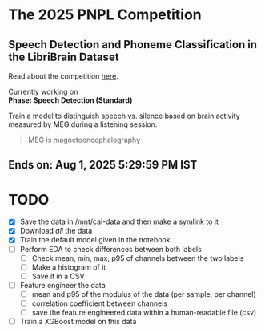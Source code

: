 # The 2025 PNPL Competition
## Speech Detection and Phoneme Classification in the LibriBrain Dataset

Read about the competition [here](https://eval.ai/web/challenges/challenge-page/2504/phases).

Currently working on  
**Phase: Speech Detection (Standard)**

Train a model to distinguish speech vs. silence based on brain activity measured by MEG during a listening session.

> MEG is magnetoencephalography

## Ends on: Aug 1, 2025 5:29:59 PM IST

# TODO

- [x] Save the data in /mnt/cai-data and then make a symlink to it
- [x] Download *all* the data
- [x] Train the default model given in the notebook
- [ ] Perform EDA to check differences between both labels
  - [ ] Check mean, min, max, p95 of channels between the two labels
  - [ ] Make a histogram of it
  - [ ] Save it in a CSV
- [ ] Feature engineer the data
  - [ ] mean and p95 of the modulus of the data (per sample, per channel)
  - [ ] correlation coefficient between channels
  - [ ] save the feature engineered data within a human-readable file (csv)
- [ ] Train a XGBoost model on this data
